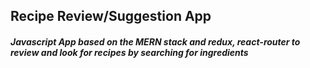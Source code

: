 ## Recipe Review/Suggestion App
##### Javascript App based on the MERN stack and redux, react-router to review and look for recipes by searching for ingredients
